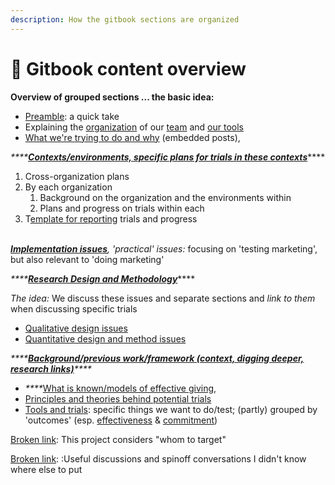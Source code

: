 ```yaml
---
description: How the gitbook sections are organized
---
```


# 📕 Gitbook content overview

**Overview of grouped sections ... the basic idea:**

* [Preamble](./): a quick take
* Explaining the [organization](broken-reference) of our [team](organization-and-overview/our-team-and-resources/) and [our tools](supplements-references-tools-and-further-details/how-this-gitbook-works/)
* [What we're trying to do and why](overview-ea-forum-post.md) (embedded posts),



_****_[_**Contexts/environments, specific plans for trials in these contexts**_](broken-reference)****

1. Cross-organization plans
2. By each organization
   1. Background on the organization and the environments within
   2. Plans and progress on trials within each
3. T[emplate for reporting](contexts-environments-plans-tests/trial-reporting-template.md#concise-reporting-template) trials and progress

\
[_**Implementation issues**_](broken-reference)_, 'practical' issues:_ focusing on 'testing marketing', but also relevant to  'doing marketing'&#x20;



_****_[_**Research Design and Methodology**_](broken-reference)****

_The idea:_ We discuss these issues and separate sections and _link to them_ when discussing specific trials

* [Qualitative design issues](methodological-discussion/qualitative-design-issues.md)
* [Quantitative design and method issues](methodological-discussion/experimental-design-methods-issues.md)



_****_[_**Background/previous work/framework (context, digging deeper, research links)**_](broken-reference)_****_

* _****_[What is known/models of effective giving](background/models-theories-psychological-norms.md),
* [Principles and theories behind potential trials](background/tools-and-trials-overview/tools-interventions-principles.md)
* [Tools and trials](organization-and-overview/broken-reference/): specific things we want to do/test; (partly) grouped by 'outcomes' (esp. [effectiveness](organization-and-overview/broken-reference/) & [commitment](organization-and-overview/broken-reference/))



[Broken link](broken-reference "mention"): This project considers "whom to target"



[Broken link](broken-reference "mention"): :Useful discussions and spinoff conversations I didn't know where else to put
